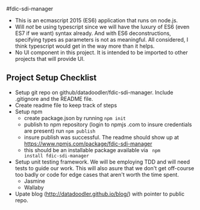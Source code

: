 #fdic-sdi-manager

* This is an ecmascript 2015 (ES6) application that runs on node.js.
* Will *not* be using typescript since we will have the luxury of ES6 (even ES7 if we want) syntax already. And with ES6 deconstructions, specifying types as parameters is not as meaningful. All considered, I think typescript would get in the way more than it helps.
* No UI component in this project. It is intended to be imported to other projects that will provide UI.


## Project Setup Checklist

* Setup git repo on github/datadoodler/fdic-sdi-manager. Include .gitignore and the README file.
* Create readme file to keep track of steps
* Setup npm
    * create package.json by running <code>npm init</code>
    * publish to npm repository (login to npmjs .com to insure credentials are present) run <code>npm publish</code>
    * insure publish was successful. The readme should show up at https://www.npmjs.com/package/fdic-sdi-manager
    * this should be an installable package available via <code> npm install fdic-sdi-manager</code>
* Setup unit testing framework. We will be employing TDD and will need tests to guide our work. This will also asure that we don't get off-course too badly or code for edge cases that aren't worth the time spent.
    * Jasmine
    * Wallaby
* Upate blog (http://datadoodler.github.io/blog/) with pointer to public repo.